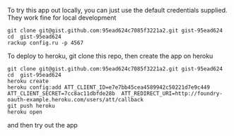 To try this app out locally, you can just use the default credentials supplied.  They work fine for local development

    git clone git@gist.github.com:95ead624c7085f3221a2.git gist-95ead624
    cd  gist-95ead624
    rackup config.ru -p 4567
    
To deploy to heroku,
git clone this repo, 
then create the app on heroku

    git clone git@gist.github.com:95ead624c7085f3221a2.git gist-95ead624
    cd  gist-95ead624
    heroku create
    heroku config:add ATT_CLIENT_ID=e7e7bb45cea4589942c50221d7e9c449 ATT_CLIENT_SECRET=7cc8ac11dbfde28b  ATT_REDIRECT_URI=http://foundry-oauth-example.heroku.com/users/att/callback
    git push heroku
    heroku open
    
and  then try out the app